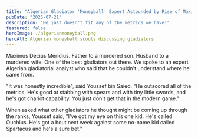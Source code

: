 ```yaml
---
title: "Algerian Gladiator 'Moneyball' Expert Astounded by Rise of Maximus Decius Meridius"
pubDate: "2025-07-21"
description: "He just doesn't fit any of the metrics we have!"
featured: false
heroImage: ./algerianmoneyball.png
heroAlt: Algerian moneyball scouts discussing gladiators
---
```


Maximus Decius Meridius. Father to a murdered son. Husband to a murdered wife. One of the best gladiators out there. We spoke to an expert Algerian gladiatorial analyst who said that he couldn't understand where he came from.

"It was honestly incredible", said Youssef bin Saied. "He outscored all of the metrics. He's good at stabbing with spears and with tiny little swords, and he's got chariot capability. You just don't get that in the modern game."

When asked what other gladiators he thought might be coming up through the ranks, Youssef said, "I've got my eye on this one kid. He's called Ouchius. He's got a bout next week against some no-name kid called Spartacus and he's a sure bet."